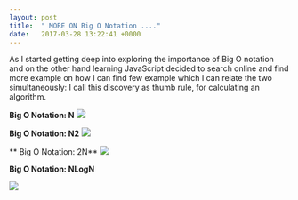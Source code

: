 ```yaml
---
layout: post
title:  " MORE ON Big O Notation ...."
date:   2017-03-28 13:22:41 +0000
---
```



 As I started getting deep into exploring the importance of Big O notation and on the other hand learning JavaScript decided to search online and find more example on how I can find few example which I can relate the two simultaneously: I call this discovery as thumb rule, for calculating an algorithm.

**Big O Notation: N**
![](http://i.imgur.com/IdD4Laz.png)

**Big O Notation: N2**
![](http://i.imgur.com/cmKvFCC.png)

** Big O Notation: 2N**
![](http://i.imgur.com/wk9toLa.png)

**Big O Notation: NLogN**

![](http://i.imgur.com/mSXGtmv.png)

